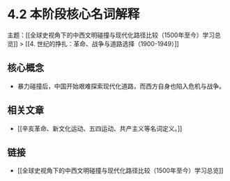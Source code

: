 # 4.2 本阶段核心名词解释

主题：[[全球史视角下的中西文明碰撞与现代化路径比较（1500年至今）学习总览]] > [[4. 世纪的挣扎：革命、战争与道路选择（1900-1949）]]

## 核心概念

- 暴力碰撞后，中国开始艰难探索现代化道路，而西方自身也陷入危机与战争。

## 相关文章

- [[辛亥革命、新文化运动、五四运动、共产主义等名词定义。]]

## 链接

- [[全球史视角下的中西文明碰撞与现代化路径比较（1500年至今）学习总览]]
